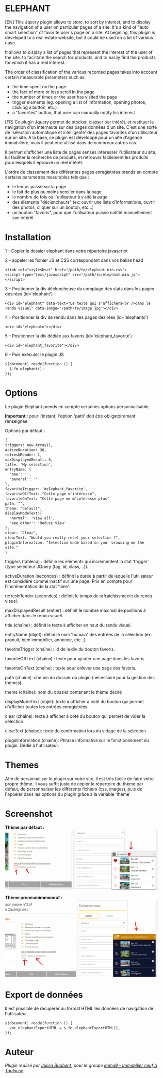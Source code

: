 # ELEPHANT

[EN]
This Jquery plugin allows to store, to sort by interest, and to display the navigation of a user on particular pages of a site. It's a kind of "auto smart selection" of favorite user's page on a site.
At begining, this plugin is developed to a real estate website, but it could be used on a lot of various case.

It allows to display a list of pages that represent the interest of the user of the site, to facilitate the search for products, and to easily find the products for which it has a real interest.

The order of classification of the various recorded pages takes into account certain measurable parameters such as:
- the time spent on the page
- the fact of more or less scroll in the page
- the number of times or the user has visited the page
- trigger elements (eg. opening a list of information, opening photos, clicking a button, etc.)
- a "favorites" button, that user can manually notify his interest

[FR]
Ce plugin Jquery permet de stocker, classer par intérêt, et restituer la navigation d'un internaute sur des pages données d'un site. C'est une sorte de 'sélection automatique et intelligente' des pages favorites d'un utilisateur sur un site.
A la base, ce plugin est développé pour un site d'agence immobilière, mais il peut etre utilisé dans de nombreux autres cas.

Il permet d'afficher une liste de pages sensés intéresser l'utilisateur du site, lui faciliter la recherche de produits, et retrouver facilement les produits pour lesquels il éprouve un réel intérêt.

L'ordre de classement des différentes pages enregistrées prends en compte certains paramètres mesurables tels que :
- le temps passé sur la page
- le fait de plus ou moins scroller dans la page
- le nombre de fois ou l'utilisateur à visité la page
- des éléments "déclencheurs" (ex: ouvrir une liste d'informations, ouvrir des photos, cliquer sur un bouton, etc...)
- un bouton "favoris", pour que l'utilisateur puisse notifié manuellement son intérêt



# Installation
1 - Copier le dossier elephant dans votre répertoire javascript

2 - appeler les fichier JS et CSS correspondant dans vos balise head
~~~~
<link rel="stylesheet" href="/path/to/elephant.min.css">
<script type="text/javascript" src="/path/to/elephant.min.js"></script>
~~~~

3 - Positionner la div déclencheuse du comptage des stats dans les pages désirées (id='elephant')
~~~~
<div id="elephant" data-text="Le texte qui s'affichera<br />dans le rendu visuel" data-image="/path/to/image.jpg"></div>
~~~~


4 - Positionner la div de rendu dans les pages désirées (id='elephanto')
~~~~
<div id="elephanto"></div>
~~~~

5 - Positionner la div dédiée aux favoris (id='elephant_favorite')
~~~~
<div id="elephant_favorite"></div>
~~~~


6 - Puis exécuter le plugin JS
~~~~
$(document).ready(function () {
  $.fn.elephant();
});
~~~~

# Options
Le plugin Elephant prends en compte certaines options personnalisable.

**Important :** pour l'instant, l'option 'path' doit être obligatoirement renseignée.

Options par défaut :
~~~~
{
triggers: new Array(),
activeDuration: 30,
refreshRender: 1,
maxDisplayedResult: 5,
title: 'My selection',
entryName: {
  'one': '',
  'several': ''
},
favoriteTrigger: '#elephant_favorite',
favoriteOffText: "Cette page m'intéresse",
favoriteOnText: "Cette page ne m'intéresse plus"
path: "",
theme: "default",
displayModeText:{
  'normal': 'View all',
  'see_other': 'Reduce view'
},
clear: "Clear",
clearText: "Would you really reset your selection ?",
pluginInformation: "Selection made based on your browsing on the site."
}
~~~~
triggers (tableau) : définie les éléments qui incrémentent la stat 'trigger' (type selecteur JQuery (tag, id, class,...)).

activeDuration (secondes) : définit la durée à partir de laquelle l'utilisateur est considéré comme inactif sur une page. Pris en compte pour l'incrémentation de la stat 'time'.

refreshRender (secondes) : définit le temps de rafraichissmeent du rendu visuel.

maxDisplayedResult (entier) : définit le nombre maximal de positions à afficher dans le rendu visuel.

title (chaîne) : définit le texte à afficher en haut du rendu visuel.

entryName (objet): défini le nom 'humain' des entrées de la sélection (ex: produit, bien immobilier, annonce, etc...)

favoriteTrigger (chaîne) : id de la div du bouton favoris.

favoriteOffText (chaîne) : texte pour ajouter une page dans les favoris.

favoriteOnText (chaîne) : texte pour enlever une page des favoris.

path (chaîne): chemin du dossier du plugin (nécéssaire pour la gestion des thèmes).

theme (chaîne): nom du dossier contenant le thème désiré

displayModeText (objet): texte à afficher à coté du bouton qui permet d'afficher toutes les entrées enregistrées

clear (chaîne):  texte à afficher à coté du bouton qui permet de vider la sélection

clearText (chaîne): texte de confirmation lors du vidage de la sélection

pluginInformation (chaîne): Phrase informative sur le fonctionnement du plugin. Dédié à l'utilisateur.


# Themes

Afin de personnaliser le plugin sur votre site, il est très facile de faire votre propre thème. Il vous suffit juste de copier le répertoire du thème par défaut,
de personnaliser les différents fichiers (css, images), puis de l'appeler dans les options du plugin grâce à la variable 'theme'


# Screenshot

**Thème par défaut :**
![theme par defaut](https://github.com/fyzalis/elephant/blob/master/demo/elephant-screenshot-default.png)


**Thème premiumimmoneuf :**
![theme premium](https://github.com/fyzalis/elephant/blob/master/demo/elephant-screenshot-premium.png)



# Export de données

Il est possible de récupérér au format HTML les données de navigation de l'utilisateur.
~~~~
$(document).ready(function () {
  var elephantExportHTML = $.fn.elephantExportHTML();
});
~~~~


# Auteur
*Plugin réalisé par [Julien Buabent](http://julienbuabent.fr), pour le groupe [immo9 - Immobilier neuf à Toulouse](http://toulouseimmo9.com)*
